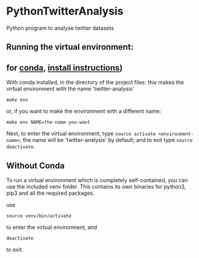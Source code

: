 # PythonTwitterAnalysis
Python program to analyse twitter datasets

## Running the virtual environment:
## for [conda](http://conda.pydata.org/miniconda.html), [install instructions](http://conda.pydata.org/docs/install/quick.html))
With conda installed, in the directory of the project files:
this makes the virtual environment with the name 'twitter-analysis'
```
make env
```

or, if you want to make the environment with a different name:
```
make env NAME=the-name-you-want
```

Next, to enter the virtual environment, type `source activate <environment-name>`, the name will be 'twitter-analysis' by default; and to exit type `source deactivate`.

## Without Conda
To run a virtual environment which is completely self-contained, you can use the included venv folder. This contains its own binaries for python3, pip3 and all the required packages.

use
```
source venv/bin/activate
```
to enter the virtual environment, and
```
deactivate
```
to exit.
